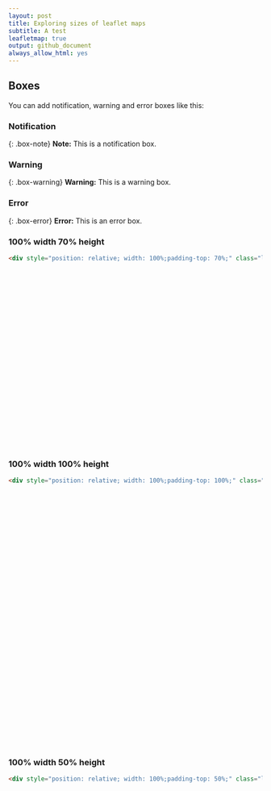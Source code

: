 ```yaml
---
layout: post
title: Exploring sizes of leaflet maps
subtitle: A test
leafletmap: true
output: github_document
always_allow_html: yes
---
```


## Boxes
You can add notification, warning and error boxes like this:

### Notification

<i class="fa fa-file-powerpoint-o"></i>

{: .box-note}
**Note:** This is a notification box. <i class="fa fa-github"></i>

### Warning

{: .box-warning}
**Warning:** This is a warning box.

### Error

{: .box-error}
**Error:** This is an error box.



### 100% width 70% height

```html
<div style="position: relative; width: 100%;padding-top: 70%;" class="leaflet html-widget">
```
<div id="htmlwidget-6fa038b19035c1fdc62e" style="position: relative; width: 100%;padding-top: 70%;" class="leaflet html-widget"></div><script type="application/json" data-for="htmlwidget-6fa038b19035c1fdc62e">{"x":{"options":{"minZoom":1.5,"crs":{"crsClass":"L.CRS.EPSG3857","code":null,"proj4def":null,"projectedBounds":null,"options":{}}},"calls":[{"method":"addTiles","args":["//{s}.tile.openstreetmap.org/{z}/{x}/{y}.png",null,null,{"detectRetina":true,"noWrap":true,"attribution":"&copy; <a href=\"http://openstreetmap.org\">OpenStreetMap<\/a> contributors, <a href=\"http://creativecommons.org/licenses/by-sa/2.0/\">CC-BY-SA<\/a>"}]},{"method":"setMaxBounds","args":[-90,-180,90,180]}],"setView":[[40.49181,-3.56948],3,[]]},"evals":[],"jsHooks":[]}</script>
<!--/html_preserve-->


### 100% width 100% height

```html
<div style="position: relative; width: 100%;padding-top: 100%;" class="leaflet html-widget">
```
<!--html_preserve-->
<div id="htmlwidget-0397b2b18e58d31303dd" style="position: relative; width: 100%;padding-top: 100%;" class="leaflet html-widget"></div><script type="application/json" data-for="htmlwidget-0397b2b18e58d31303dd">{"x":{"options":{"minZoom":1.5,"crs":{"crsClass":"L.CRS.EPSG3857","code":null,"proj4def":null,"projectedBounds":null,"options":{}}},"calls":[{"method":"addTiles","args":["//{s}.tile.openstreetmap.org/{z}/{x}/{y}.png",null,null,{"detectRetina":true,"noWrap":true,"attribution":"&copy; <a href=\"http://openstreetmap.org\">OpenStreetMap<\/a> contributors, <a href=\"http://creativecommons.org/licenses/by-sa/2.0/\">CC-BY-SA<\/a>"}]},{"method":"setMaxBounds","args":[-90,-180,90,180]}],"setView":[[40.49181,-3.56948],3,[]]},"evals":[],"jsHooks":[]}</script>
<!--/html_preserve-->




  
  
  ### 100% width 50% height
```html
<div style="position: relative; width: 100%;padding-top: 50%;" class="leaflet html-widget">
```

<!--html_preserve-->
<div id="htmlwidget-908d7256a5ca41471041" style="position: relative; width: 100%;padding-top: 50%;" class="leaflet html-widget"></div><script type="application/json" data-for="htmlwidget-908d7256a5ca41471041">{"x":{"options":{"minZoom":1.5,"crs":{"crsClass":"L.CRS.EPSG3857","code": i8null,"proj4def":null,"projectedBounds":null,"options":{}}},"calls":[{"method":"addTiles","args":["//{s}.tile.openstreetmap.org/{z}/{x}/{y}.png",null,null,{"detectRetina":true,"noWrap":true,"attribution":"&copy; <a href=\"http://openstreetmap.org\">OpenStreetMap<\/a> contributors, <a href=\"http://creativecommons.org/licenses/by-sa/2.0/\">CC-BY-SA<\/a>"}]},{"method":"setMaxBounds","args":[-90,-180,90,180]}],"setView":[[40.49181,-3.56948],3,[]]},"evals":[],"jsHooks":[]}</script>
<!--/html_preserve-->
